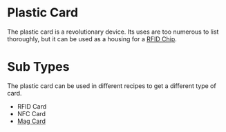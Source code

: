# Plastic Card

The plastic card is a revolutionary device. Its uses are too numerous to list thoroughly, but it can be used as a
 housing for a [RFID Chip].
 
# Sub Types

The plastic card can be used in different recipes to get a different type of card.

- RFID Card
- NFC Card
- [Mag Card]
 
 
[RFID Chip]: /miscellaneous_additions/rfid_chip.md
[Mag Card]: /miscellaneous_additions/mag_card.md